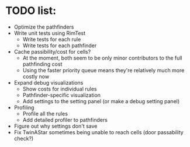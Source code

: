 # TODO list:

- Optimize the pathfinders
- Write unit tests using RimTest
  - Write tests for each rule
  - Write tests for each pathfinder
- Cache passibility/cost for cells?
  - At the moment, both seem to be only minor contributors to the full pathfinding cost
  - Using the faster priority queue means they're relatively much more costly now
- Expand debug visualizations
  - Show costs for individual rules
  - Pathfinder-specific visualization
  - Add settings to the setting panel (or make a debug setting panel)
- Profiling
  - Profile all the rules
  - Add detailed profiler to pathfinders
- Figure out why settings don't save
- Fix TwinAStar sometimes being unable to reach cells (door passability check?)
